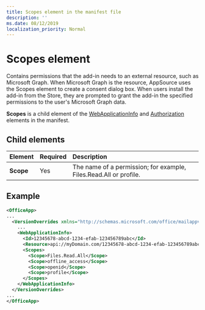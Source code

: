 ```yaml
---
title: Scopes element in the manifest file
description: ''
ms.date: 08/12/2019
localization_priority: Normal
---
```


# Scopes element

Contains permissions that the add-in needs to an external resource, such as Microsoft Graph. When Microsoft Graph is the resource, AppSource uses the Scopes element to create a consent dialog box. When users install the add-in from the Store, they are prompted to grant the add-in the specified permissions to the user's Microsoft Graph data.

**Scopes** is a child element of the [WebApplicationInfo](webapplicationinfo.md) and [Authorization](authorization.md) elements in the manifest.

## Child elements

|  Element |  Required  |  Description  |
|:-----|:-----|:-----|
|  **Scope**                |  Yes     |   The name of a permission; for example, Files.Read.All or profile. |

## Example

```xml
<OfficeApp>
...
  <VersionOverrides xmlns="http://schemas.microsoft.com/office/mailappversionoverrides" xsi:type="VersionOverridesV1_0">
    ...
    <WebApplicationInfo>
      <Id>12345678-abcd-1234-efab-123456789abc</Id>
      <Resource>api://myDomain.com/12345678-abcd-1234-efab-123456789abc<Resource>
      <Scopes>
        <Scope>Files.Read.All</Scope>
        <Scope>offline_access</Scope>
        <Scope>openid</Scope>
        <Scope>profile</Scope>
      </Scopes>
    </WebApplicationInfo>
  </VersionOverrides>
...
</OfficeApp>
```
